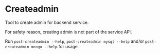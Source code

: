 # Createadmin

Tool to create admin for backend service.

For safety reason, creating admin is not part of the service API.

Run `post-createadmin --help`, `post-createadmin mysql --help` and/or `post-createadmin mongo --help` for usage.
